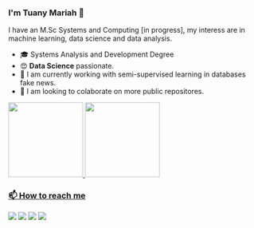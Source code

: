 ### I'm Tuany Mariah 👋

I have an M.Sc  Systems and Computing [in progress], my interess  are  in machine learning, data science and data analysis. 

* :mortar_board: Systems Analysis and Development Degree
* 😍 **Data Science** passionate.
* 🔭  I am currently working with semi-supervised learning in databases fake news.
* 👯  I am looking to colaborate on more public repositores.

 <div>
  <a href="https://github.com/tuanymariiah"><img height="150em" src="https://github-readme-stats.vercel.app/api?username=tuanymariiah&show_icons=true&theme=dracula&include_all_commits=true&count_private=true"/>
  <img height="150em" src="https://github-readme-stats.vercel.app/api/top-langs/?username=tuanymariiah&layout=compact&langs_count=7&theme=dracula"/>
</div>
 
### 📫 How to reach me

<div> 

  <a href="https://instagram.com/tuanymariah.py" target="_blank"><img src="https://img.shields.io/badge/-Instagram-%23E4405F?style=for-the-badge&logo=instagram&logoColor=white" target="_blank"></a>
  <a href = "mailto:tuanymariah.dev@gmail.com"><img src="https://img.shields.io/badge/-Gmail-%23333?style=for-the-badge&logo=gmail&logoColor=white" target="_blank"></a>
  <a href="https://www.linkedin.com/in/tuanymariah" target="_blank"><img src="https://img.shields.io/badge/-LinkedIn-%230077B5?style=for-the-badge&logo=linkedin&logoColor=white" target="_blank"></a> 
 <a href="https://medium.com/@tuanymariiah" target="_blank"><img src="https://img.shields.io/badge/Medium-12100E?style=for-the-badge&logo=medium&logoColor=white" target="_blank"></a>
  
</div>
